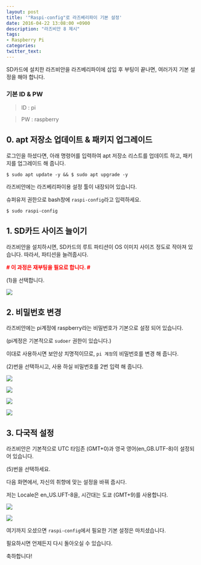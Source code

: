 ```yaml
---
layout: post
title: '"Raspi-config"로 라즈베리파이 기본 설정'
date: 2016-04-22 13:08:00 +0900
description: "라즈비안 8 제시"
tags:
- Raspberry Pi
categories:
twitter_text:
---
```


SD카드에 설치한 라즈비안을 라즈베리파이에 삽입 후 부팅이 끝나면, 여러가지 기본 설정을 해야 합니다.

### 기본 ID & PW

> ID : pi

> PW : raspberry

## 0. apt 저장소 업데이트 & 패키지 업그레이드

로그인을 하셨다면, 아래 명령어를 입력하여 apt 저장소 리스트를 업데이트 하고, 패키지를 업그레이드 해 줍니다.

```
$ sudo apt update -y && $ sudo apt upgrade -y
```

라즈비안에는 라즈베리파이용 설정 툴이 내장되어 있습니다.

슈퍼유저 권한으로 bash창에 `raspi-config`라고 입력하세요.

```
$ sudo raspi-config
```

## 1. SD카드 사이즈 늘이기

라즈비안을 설치하시면, SD카드의 루트 파티션이 OS 이미지 사이즈 정도로 작아져 있습니다. 따라서, 파티션을 늘려줍시다.

<strong><font color="red"># 이 과정은 재부팅을 필요로 합니다. #</font></strong>

(1)을 선택합니다.

<a href="https://minibrary.comblogimg/img20160306-009.png" data-lightbox="4"><img src="https://minibrary.comblogimg/img20160306-009.png"></a>

## 2. 비밀번호 변경

라즈비안에는 pi계정에 raspberry라는 비밀번호가 기본으로 설정 되어 있습니다.

(pi계정은 기본적으로 `sudoer` 권한이 있습니다.)

이대로 사용하시면 보안상 치명적이므로, `pi 계정`의 비밀번호를 변경 해 줍니다.

(2)번을 선택하시고, 사용 하실 비밀번호를 2번 입력 해 줍니다.

<a href="https://minibrary.comblogimg/img20160306-010.png" data-lightbox="4"><img src="https://minibrary.comblogimg/img20160306-010.png"></a>

<a href="https://minibrary.comblogimg/img20160306-011.png" data-lightbox="4"><img src="https://minibrary.comblogimg/img20160306-011.png"></a>

<a href="https://minibrary.comblogimg/img20160306-012.png" data-lightbox="4"><img src="https://minibrary.comblogimg/img20160306-012.png"></a>

<a href="https://minibrary.comblogimg/img20160306-013.png" data-lightbox="4"><img src="https://minibrary.comblogimg/img20160306-013.png"></a>

## 3. 다국적 설정

라즈비안은 기본적으로 UTC 타임존 (GMT+0)과 영국 영어(en_GB.UTF-8)이 설정되어 있습니다.

(5)번을 선택하세요.

다음 화면에서, 자신의 취향에 맞는 설정을 바꿔 줍시다.

저는 Locale은 en_US.UFT-8을, 시간대는 도쿄 (GMT+9)를 사용합니다.

<a href="https://minibrary.comblogimg/img20160306-014.png" data-lightbox="4"><img src="https://minibrary.comblogimg/img20160306-014.png"></a>

<a href="https://minibrary.comblogimg/img20160306-015.png" data-lightbox="4"><img src="https://minibrary.comblogimg/img20160306-015.png"></a>

여기까지 오셨으면 `raspi-config`에서 필요한 기본 설정은 마치셨습니다.

필요하시면 언제든지 다시 돌아오실 수 있습니다.

축하합니다!
